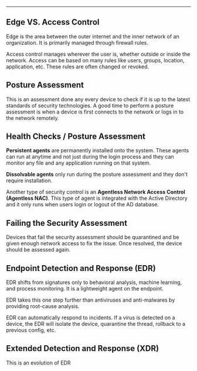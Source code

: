 
---

## Edge VS. Access Control

Edge is the area between the outer internet and the inner network of an organization. It is primarily managed through firewall rules.

Access control manages wherever the user is, whether outside or inside the network.
Access can be based on many rules like users, groups, location, application, etc.
These rules are often changed or revoked.

## Posture Assessment

This is an assessment done any every device to check if it is up to the latest standards of security technologies. A good time to perform a posture assessment is when a device is first connects to the network or logs in to the network remotely. 

## Health Checks / Posture Assessment 

**Persistent agents** are permanently installed onto the system. These agents can run at anytime and not just during the login process and they can monitor any file and any application running on that system.

**Dissolvable agents** only run during the posture assessment and they don't require installation.

Another type of security control is an **Agentless Network Access Control (Agentless NAC)**. This type of agent is integrated with the Active Directory and it only runs when users login or logout of the AD database. 

## Failing the Security Assessment

Devices that fail the security assessment should be quarantined and be given enough network access to fix the issue. Once resolved, the device should be assessed again. 

## Endpoint Detection and Response (EDR)

EDR shifts from signatures only to behavioral analysis, machine learning, and process monitoring. It is a lightweight agent on the endpoint.

EDR takes this one step further than antiviruses and anti-malwares by providing root-cause analysis. 

EDR can automatically respond to incidents. If a virus is detected on a device, the EDR will isolate the device, quarantine the thread, rollback to a previous config, etc. 

## Extended Detection and Response (XDR)

This is an evolution of EDR 

